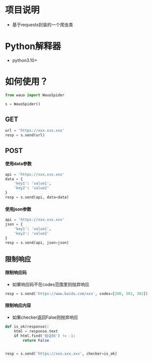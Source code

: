 # 项目说明

- 基于requests封装的一个爬虫类

# Python解释器

- python3.10+

# 如何使用？

```python
from wauo import WauoSpider

s = WauoSpider()
```

## GET

```python
url = 'https://xxx.xxx.xxx'
resp = s.send(url)
```

## POST

#### 使用data参数

```python
api = 'https://xxx.xxx.xxx'
data = {
    'key1': 'value1',
    'key2': 'value2'
}
resp = s.send(api, data=data)
```

#### 使用json参数

```python
api = 'https://xxx.xxx.xxx'
json = {
    'key1': 'value1',
    'key2': 'value2'
}
resp = s.send(api, json=json)
```

## 限制响应

#### 限制响应码

- 如果响应码不在codes范围里则抛弃响应

```python
resp = s.send('https://www.baidu.com/xxx', codes=[200, 301, 302])
```

#### 限制响应内容

- 如果checker返回False则抛弃响应

```python
def is_ok(response):
    html = response.text
    if html.find('验证码') != -1:
        return False


resp = s.send('https://xxx.xxx.xxx', checker=is_ok)
```
